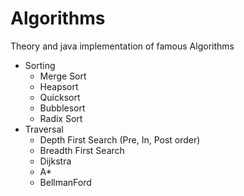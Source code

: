 # Algorithms
Theory and java implementation of famous Algorithms

- Sorting
  - Merge Sort
  - Heapsort
  - Quicksort
  - Bubblesort
  - Radix Sort
- Traversal
  - Depth First Search (Pre, In, Post order)
  - Breadth First Search
  - Dijkstra
  - A*
  - BellmanFord
